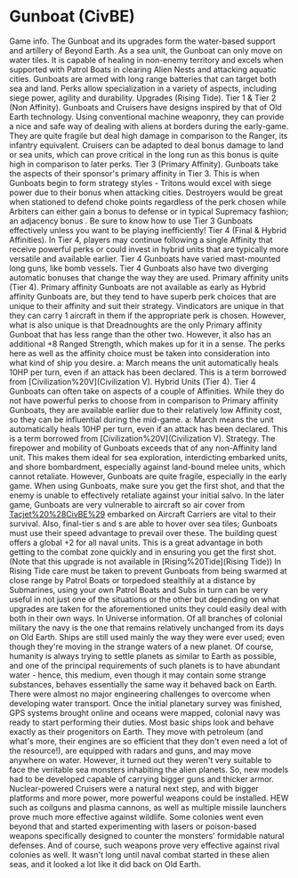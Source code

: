 # Gunboat (CivBE)

Game info.
The Gunboat and its upgrades form the water-based support and artillery of Beyond Earth. As a sea unit, the Gunboat can only move on water tiles. It is capable of healing in non-enemy territory and excels when supported with Patrol Boats in clearing Alien Nests and attacking aquatic cities. Gunboats are armed with long range batteries that can target both sea and land. Perks allow specialization in a variety of aspects, including siege power, agility and durability.
Upgrades (Rising Tide).
Tier 1 &amp; Tier 2 (Non Affinity).
Gunboats and Cruisers have designs inspired by that of Old Earth technology. Using conventional machine weaponry, they can provide a nice and safe way of dealing with aliens at borders during the early-game. They are quite fragile but deal high damage in comparison to the Ranger, its infantry equivalent. Cruisers can be adapted to deal bonus damage to land or sea units, which can prove critical in the long run as this bonus is quite high in comparison to later perks.
Tier 3 (Primary Affinity).
Gunboats take the aspects of their sponsor's primary affinity in Tier 3. This is when Gunboats begin to form strategy styles - Tritons would excel with siege power due to their bonus when attacking cities. Destroyers would be great when stationed to defend choke points regardless of the perk chosen while Arbiters can either gain a bonus to defense or in typical Supremacy fashion; an adjacency bonus . Be sure to know how to use Tier 3 Gunboats effectively unless you want to be playing inefficiently!
Tier 4 (Final &amp; Hybrid Affinities).
In Tier 4, players may continue following a single Affinity that receive powerful perks or could invest in hybrid units that are typically more versatile and available earlier. Tier 4 Gunboats have varied mast-mounted long guns, like bomb vessels. Tier 4 Gunboats also have two diverging automatic bonuses that change the way they are used.
Primary affinity units (Tier 4).
Primary affinity Gunboats are not available as early as Hybrid affinity Gunboats are, but they tend to have superb perk choices that are unique to their affinity and suit their strategy. Vindicators are unique in that they can carry 1 aircraft in them if the appropriate perk is chosen. However, what is also unique is that Dreadnoughts are the only Primary affinity Gunboat that has less range than the other two. However, it also has an additional +8 Ranged Strength, which makes up for it in a sense. The perks here as well as the affinity choice must be taken into consideration into what kind of ship you desire.
a: March means the unit automatically heals 10HP per turn, even if an attack has been declared. This is a term borrowed from [Civilization%20V](Civilization V).
Hybrid Units (Tier 4).
Tier 4 Gunboats can often take on aspects of a couple of Affinities. While they do not have powerful perks to choose from in comparison to Primary affinity Gunboats, they are available earlier due to their relatively low Affinity cost, so they can be influential during the mid-game.
a: March means the unit automatically heals 10HP per turn, even if an attack has been declared. This is a term borrowed from [Civilization%20V](Civilization V).
Strategy.
The firepower and mobility of Gunboats exceeds that of any non-Affinity land unit. This makes them ideal for sea exploration, interdicting embarked units, and shore bombardment, especially against land-bound melee units, which cannot retaliate. However, Gunboats are quite fragile, especially in the early game. When using Gunboats, make sure you get the first shot, and that the enemy is unable to effectively retaliate against your initial salvo.
In the later game, Gunboats are very vulnerable to aircraft so air cover from [Tacjet%20%28CivBE%29](Tacjets) embarked on Aircraft Carriers are vital to their survival. Also, final-tier s and s are able to hover over sea tiles; Gunboats must use their speed advantage to prevail over these.
The building quest offers a global +2 for all naval units. This is a great advantage in both getting to the combat zone quickly and in ensuring you get the first shot. (Note that this upgrade is not available in [Rising%20Tide](Rising Tide))
In Rising Tide care must be taken to prevent Gunboats from being swarmed at close range by Patrol Boats or torpedoed stealthily at a distance by Submarines, using your own Patrol Boats and Subs in turn can be very useful in not just one of the situations or the other but depending on what upgrades are taken for the aforementioned units they could easily deal with both in their own ways. 
In Universe information.
Of all branches of colonial military the navy is the one that remains relatively unchanged from its days on Old Earth. Ships are still used mainly the way they were ever used; even though they're moving in the strange waters of a new planet. Of course, humanity is always trying to settle planets as similar to Earth as possible, and one of the principal requirements of such planets is to have abundant water - hence, this medium, even though it may contain some strange substances, behaves essentially the same way it behaved back on Earth. There were almost no major engineering challenges to overcome when developing water transport. Once the initial planetary survey was finished, GPS systems brought online and oceans were mapped, colonial navy was ready to start performing their duties.
Most basic ships look and behave exactly as their progenitors on Earth. They move with petroleum (and what's more, their engines are so efficient that they don't even need a lot of the resource!), are equipped with radars and guns, and may move anywhere on water. However, it turned out they weren't very suitable to face the veritable sea monsters inhabiting the alien planets. So, new models had to be developed capable of carrying bigger guns and thicker armor. Nuclear-powered Cruisers were a natural next step, and with bigger platforms and more power, more powerful weapons could be installed. HEW such as coilguns and plasma cannons, as well as multiple missile launchers prove much more effective against wildlife. Some colonies went even beyond that and started experimenting with lasers or poison-based weapons specifically designed to counter the monsters' formidable natural defenses. And of course, such weapons prove very effective against rival colonies as well. It wasn't long until naval combat started in these alien seas, and it looked a lot like it did back on Old Earth.